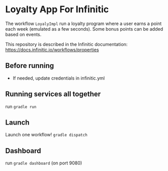 # Loyalty App For Infinitic

The workflow `LoyalyImpl` run a loyalty program where a user earns a point each week (emulated as a few seconds). 
Some bonus points can be added based on events.

This repository is described in the Infinitic documentation: https://docs.infinitic.io/workflows/properties

## Before running
- If needed, update credentials in infinitic.yml

## Running services all together
run `gradle run`

## Launch
Launch one workflow! `gradle dispatch`

## Dashboard
run `gradle dashboard` (on port 9080)